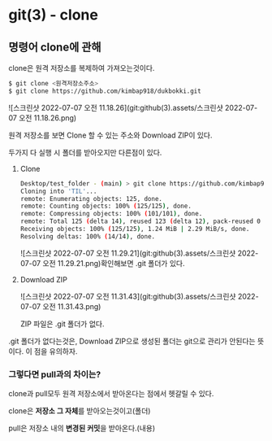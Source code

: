 # git(3) - clone



## 명령어 clone에 관해

clone은 원격 저장소를 복제하여 가져오는것이다.

``` bash
$ git clone <원격저장소주소>
$ git clone https://github.com/kimbap918/dukbokki.git
```

![스크린샷 2022-07-07 오전 11.18.26](git:github(3).assets/스크린샷 2022-07-07 오전 11.18.26.png)

원격 저장소를 보면 Clone 할 수 있는 주소와 Download ZIP이 있다. 

두가지 다 실행 시 폴더를 받아오지만 다른점이 있다.



1. Clone

   ``` bash
   Desktop/test_folder - (main) > git clone https://github.com/kimbap918/TIL.git
   Cloning into 'TIL'...
   remote: Enumerating objects: 125, done.
   remote: Counting objects: 100% (125/125), done.
   remote: Compressing objects: 100% (101/101), done.
   remote: Total 125 (delta 14), reused 123 (delta 12), pack-reused 0
   Receiving objects: 100% (125/125), 1.24 MiB | 2.29 MiB/s, done.
   Resolving deltas: 100% (14/14), done.
   ```

   ![스크린샷 2022-07-07 오전 11.29.21](git:github(3).assets/스크린샷 2022-07-07 오전 11.29.21.png)확인해보면 .git 폴더가 있다.



2. Download ZIP

   ![스크린샷 2022-07-07 오전 11.31.43](git:github(3).assets/스크린샷 2022-07-07 오전 11.31.43.png)

   ZIP 파일은 .git 폴더가 없다.



.git 폴더가 없다는것은, Download ZIP으로 생성된 폴더는 git으로 관리가 안된다는 뜻이다. 이 점을 유의하자.



### 그렇다면 pull과의 차이는?

clone과 pull모두 원격 저장소에서 받아온다는 점에서 헷갈릴 수 있다.

clone은 **저장소 그 자체**를 받아오는것이고(폴더)

pull은 저장소 내의 **변경된 커밋**을 받아온다.(내용)

